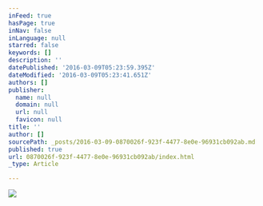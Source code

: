 ```yaml
---
inFeed: true
hasPage: true
inNav: false
inLanguage: null
starred: false
keywords: []
description: ''
datePublished: '2016-03-09T05:23:59.395Z'
dateModified: '2016-03-09T05:23:41.651Z'
authors: []
publisher:
  name: null
  domain: null
  url: null
  favicon: null
title: ''
author: []
sourcePath: _posts/2016-03-09-0870026f-923f-4477-8e0e-96931cb092ab.md
published: true
url: 0870026f-923f-4477-8e0e-96931cb092ab/index.html
_type: Article

---
```

![](https://the-grid-user-content.s3-us-west-2.amazonaws.com/61112fb3-f826-4c71-850e-25cc33448182.jpg)